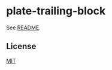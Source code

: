 # plate-trailing-block

See [README](https://github.com/udecode/plate).

## License

[MIT](../../LICENSE)
